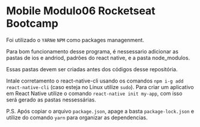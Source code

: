 # Mobile Modulo06 Rocketseat Bootcamp

Foi utilizado o `YARN`e `NPM` como packages managenment.

Para bom funcionamento desse programa, é nessessario adicionar as pastas de ios e andriod, 
padrões do react native, e a pasta node_modulos.

Essas pastas devem ser criadas antes dos códigos desse repositória.

Intale corretamento o react-native-cli usando os comandos `npm i-g add react-native-cli` (caso esteja no Linux utilize `sudo`).
Para criar um aplicativo em React Native utilize o comando `react-native init my-app`, com isso será gerado as pastas nessessárias.

P.S. Após copiar o arquivo `package.json`, apage a basta `package-lock.json` e utilize do comando `yarn` para organizar as dependencias.
